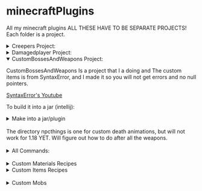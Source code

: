 # minecraftPlugins
All my minecraft plugins
ALL THESE HAVE TO BE SEPARATE PROJECTS! Each folder is a project.

<details close> 
   <summary>Creepers Project: </summary>
   </details>
   <details close> 
   <summary>Damagedplayer Project: </summary>
   </details>

<details open> 
   <summary> CustomBossesAndWeapons Project: </summary>
   <p>CustomBossesAndWeapons Is a project that I a doing and The custom items is from SyntaxError, and I made it so you will not get errors and no null pointers.<p>
   <a href=https://www.youtube.com/c/SyntaxErrorYT>SyntaxError's Youtube</a>

To build it into a jar (intellij):
<details close> 
   <summary>Make into a jar/plugin</summary>
   <a href=https://user-images.githubusercontent.com/78304954/150655726-7cbedf42-03e5-414b-b0cb-1e654becf87f.png>(Image)</a>
</details><br>
   The directory npcthings is one for custom death animations, but will not work for 1.18 YET. Will figure out how to do after all the weapons.<br><br>
   <details close>
      <summary>All Commands:</summary>
      <p>
      
# COMMANDS: <br>
# MOBS <br>
  necromancer: <br>
    description: Create a boss that will attack you! <br><br>
  revenant: <br>
    description: Creates a boss <br><br>
  zombieboss: <br>
    description: Creates a zombieboss! <br><br>
  skeletonboss: <br>
    description: Creates a skeletonboss! <br><br>
  necromancerapprentice: <br>
    description: create a boss apprentice <br><br>
  spawnBosses: <br>
    description: spawns all bosses <br><br>
  spawn: <br>
    description:Spawns Apprentice<br><br>
         
# CUSTOM ITEMS <br>
  giveall: <br>
    description: gives all <br><br>
  givegrapplinghook: <br>
    description: gives a grappling hook to the player <br><br>
  giveteleportsword: <br>
    description: gives a teleport sword to the player <br><br>
  givethegiftingfish: <br>
    description: gives the gifting fish to the player <br><br>
  giveexplosivebow: <br>
    description: gives an explosive bow to the player <br><br>
  giveinfinitewaterbucket: <br>
    description: gives an infinite water bucket to the player <br><br>
  giveinfinitelavabucket: <br>
    description: gives an infinite lava bucket to the player <br><br>
  givemachinegunbow: <br>
    description: gives a machine gun bow to the player <br><br>
  givemultibreakpickaxe: <br>
    description: gives a multibreak pickaxe to the player <br><br>
  givemidaspickaxe: <br>
    description: gives a midas pickaxe to the player <br><br>
  giveboomerang: <br>
    description: gives a boomerang to the player <br><br>
  givehomingbow: <br>
    description: gives a homing bow to the player <br><br>
  giverocketlauncher: <br>
    description: gives a rocket launcher to the player <br><br>
  givethrowingaxe: <br>
    description: gives a throwing axe to the player <br><br>
  giveundeadsword: <br>
    description: gives the player an undead sword <br><br>
  givethrowabletnt: <br>
    description: gives the player a throwable tnt <br><br>
  givelightningaxe: <br>
    description: gives the player a lightning axe <br><br>
  giveautosmeltpickaxe: <br>
    description: gives the player an autosmelt pickaxe <br><br>
  givesmokebow: <br>
    description: gives the player a smoke bow <br><br>
  givefireball: <br>
    description: gives the player a fireball <br><br>
  givetripleshotbow: <br>
    description: gives the player a triple shot bow <br><br>
  givebomberelytra: <br>
    description: gives the player a bomber elytra <br><br>
  giveautoshootchestplate: <br>
    description: gives the player an auto shoot chestplate <br><br>
  giveairstrikebow: <br>
    description: gives the player an air strike bow <br><br>
  givechunkminerpickaxe: <br>
    description: gives the player a chunk miner pickaxe <br><br>
  giveorecompass: <br>
    description: gives the player an ore compass <br><br>
  givezombieknightspawnegg: <br>
    description: gives the player a zombie knight spawn egg <br><br>
      </p>
   </details><br>
   <details close>
      <summary>Custom Materials Recipes</summary>
I also added Custom Recipes and Smelting Recipes for the items, I will later post a video on how I did them.
Here are images:
<details close>
  <summary>Hardened Diamonds</summary>
  <p>Here is to craft a diamond for the specials, and it is shapeless </p>
   <a href=https://user-images.githubusercontent.com/78304954/150661077-d226444f-c533-42c7-bb73-c8ef9e08dc85.png>Shapeless</a> In crafting table <br>
   <a href=https://user-images.githubusercontent.com/78304954/150661198-9c187493-a3d2-45ff-9eee-2a11ba835c67.png>Smelting</a> USE NORMAL DIAMONDS! (Furnace) <br>
     <p><h3>It will go slower than this!</h3> 
     <a href=https://user-images.githubusercontent.com/78304954/150661259-788bf054-ad8b-4051-9364-e92837bbbad0.mp4>Click to see </a>how to make in furnace.<p><br>
</details>
   <details close>
      <summary>Hardened Diamond Blocks</summary>
      In Blast furnace, Use a Hardened Diamond in it, it will take up to 1-3 minutes have not timed.
      <a href=https://user-images.githubusercontent.com/78304954/150661426-eeab9b21-d344-42a0-b84a-d4ad7ebb632f.png>Furnace</a><br>
   </details>

   </details>
   <details>
      <summary>Custom Items Recipes</summary>
      <p>Most of these items are in hypixel too! Thanks to SyntaxError we now have them!</p>
      <details close>
         <summary>Teleport Sword</summary>
         <p>This sword is going to teleport you 8 blocks infront of you.<p>
         <a href=https://user-images.githubusercontent.com/78304954/150690504-a2dd580a-1d22-440b-8431-c08cc0257587.png>Sword's Recipe</a>
      </details>
      <details close>
         <summary>Grappling Hook</summary>
         <p>This is going to make you jump in the direction of the way you click the fishing rod.<p>
         <a href=https://user-images.githubusercontent.com/78304954/150691390-aa3ca388-8218-4505-87e7-13d00310dd01.png>Grappling Recipe</a>
      </details>
      <details close>
         <summary>Explosive Bow</summary>
         <p>Creates an explosive bow.<p>
         <a href=>Explosive Bow Recipe</a>
      </details>
      
   </details><br>
   
<details close> 
   <summary>Custom Mobs</summary>
      <p>/mobManager/ Is where I keep all my cutom mobs and they were made by me but with the help of Syntax Errors video it was made possible.</p>
</details>
 
</details>

